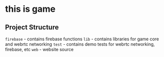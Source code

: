 # this is game

## Project Structure
`firebase` - contains firebase functions
`lib` - contains libraries for game core and webrtc networking
`test` - contains demo tests for webrtc networking, firebase, etc
`web` - website source
